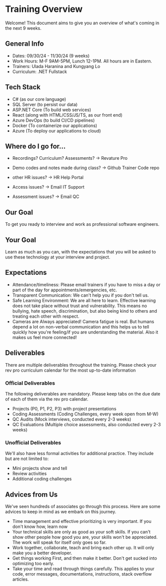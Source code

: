 # Training Overview
Welcome! This document aims to give you an overview of what's coming in the next 9 weeks.

## General Info
- Dates: 09/30/24 - 11/30/24 (9 weeks)
- Work Hours: M-F 9AM-5PM, Lunch 12-1PM. All hours are in Eastern.
- Trainers: Ulada Haranina and Kungyang Lo
- Curriculum: .NET Fullstack

## Tech Stack
- C# (as our core language)
- SQL Server (to persist our data)
- ASP.NET Core (To build web services)
- React (along with HTML/CSS/JS/TS, as our front end)
- Azure DevOps (to build CI/CD pipelines)
- Docker (To containerize our applications)
- Azure (To deploy our applications to cloud)

## Where do I go for...
- Recordings? Curriculum? Assessments? -> Revature Pro
- Demo codes and notes made during class? -> Github Trainer Code repo

- other HR issues? -> HR Help Portal
- Access issues? -> Email IT Support
- Assessment issues? -> Email QC

## Our Goal
To get you ready to interview and work as professional software engineers.

## Your Goal
Learn as much as you can, with the expectations that you will be asked to use these technology at your interview and project.

## Expectations
- Attendance/timeliness: Please email trainers if you have to miss a day or part of the day for appointments/emergencies, etc.
- Transparent Communication: We can't help you if you don't tell us.
- Safe Learning Environment: We are all here to learn. Effective learning does not take place without trust and vulnerability. This means no bullying, hate speech, discrimination, but also being kind to others and treating each other with respect.  
- Cameras are Always appreciated! Camera fatigue is real. But humans depend a lot on non-verbal communication and this helps us to tell quickly how you're feeling/if you are understanding the material. Also it makes us feel more connected!

## Deliverables
There are multiple deliverables throughout the training. Please check your rev pro curriculum calendar for the most up-to-date information
### Official Deliverables
The following deliverables are mandatory. Please keep tabs on the due date of each of them via the rev pro calendar.
- Projects (P0, P1, P2, P3) with project presentations
- Coding Assessments (Coding Challenges, every week open from M-W)
- QC Audits (Mock interviews, conducted every 2-3 weeks)
- QC Evaluations (Multiple choice assessments, also conducted every 2-3 weeks)

### Unofficial Deliverables
We'll also have less formal activities for additional practice. They include but are not limited to:
- Mini projects show and tell
- Review activities
- Additional coding challenges


## Advices from Us
We've seen hundreds of associates go through this process. Here are some advices to keep in mind as we embark on this journey.
- Time management and effective prioritizing is very important. If you don't know how, learn now
- Your technical skills are only as good as your soft skills. If you can't show other people how good you are, your skills won't be appreciated. The work will speak for itself only goes so far.
- Work together, collaborate, teach and bring each other up. It will only make you a better developer.
- Get things working First, and then make it better. Don't get sucked into optimizing too early.
- Take your time and read through things carefully. This applies to your code, error messages, documentations, instructions, stack overflow articles.